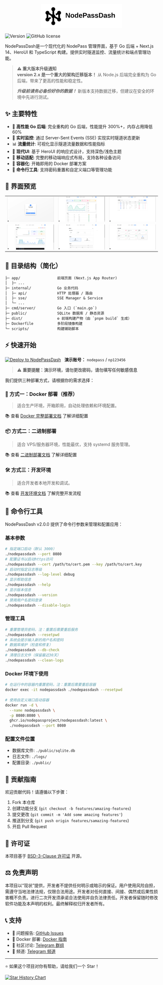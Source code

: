<div align="center">
  <img src="docs/nodepassdash-logo.svg" alt="NodePassDash" height="80">
</div>

![Version](https://img.shields.io/badge/version-2.2.1-blue.svg)
![GitHub license](https://img.shields.io/github/license/NodePassProject/NodePassDash)

NodePassDash是一个现代化的 NodePass 管理界面，基于 Go 后端 + Next.js 14、HeroUI 和 TypeScript 构建。提供实时隧道监控、流量统计和端点管理功能。

> **⚠️ 重大版本升级通知**  
> **version 2.x 是一个重大的架构迁移版本！** 从 Node.js 后端完全重构为 Go 后端，带来了更高的性能和稳定性。 
> 
> ***升级前请务必备份好你的数据！*** 新版本支持数据迁移，但建议在安全的环境中先进行测试。

## ✨ 主要特性

- 🚀 **高性能 Go 后端**: 完全重构的 Go 后端，性能提升 300%+，内存占用降低 60%
- 🎯 **实时监控**: 通过 Server-Sent Events (SSE) 实现实时隧道状态更新
- 📊 **流量统计**: 可视化显示隧道流量数据和性能指标
- 🎨 **现代UI**: 基于 HeroUI 的响应式设计，支持深色/浅色主题
- 📱 **移动适配**: 完整的移动端响应式布局，支持各种设备访问
- 🐳 **容器化**: 开箱即用的 Docker 部署方案
- 🔧 **命令行工具**: 支持密码重置和自定义端口等管理功能

## 📸 界面预览

| | | |
|---|---|---|
| ![截图0](docs/00.png) | ![截图1](docs/01.png) | ![截图2](docs/02.png) |
| ![截图3](docs/03.png) | ![截图4](docs/04.png) | ![截图5](docs/05.png) |

## 📂 目录结构（简化）
```text
├─ app/                 前端页面 (Next.js App Router)
│  ├─ ...
├─ internal/            Go 业务代码
│  ├─ api/              HTTP 处理器 / 路由
│  ├─ sse/              SSE Manager & Service
│  └─ ...
├─ cmd/server/          Go 入口 (`main.go`)
├─ public/              SQLite 数据库 / 静态资源
├─ dist/                ⚙️ 前端构建产物（由 `pnpm build` 生成）
├─ Dockerfile           多阶段镜像构建
└─ scripts/             构建辅助脚本
```

## ⚡️ 快速开始

<div style="display: flex; align-items: center; gap: 12px;">
  <a href="https://dash.nodepass.eu/">
    <img src="https://img.shields.io/badge/点击体验_Demo-000?style=for-the-badge&logo=heroui&logoColor=white&labelColor=000" alt="Deploy to NodePassDash">
  </a>
  <span><strong>演示账号：</strong> <code>nodepass</code> / <code>np123456</code></span>
</div>

> ⚠️ **重要提醒：演示环境，请勿更改密码，请勿填写任何敏感信息**

我们提供三种部署方式，请根据你的需求选择：

### 🐳 方式一：Docker 部署（推荐）

> 适合生产环境，开箱即用，自动处理依赖和环境配置。

📚 查看 [Docker 完整部署文档](docs/DOCKER.md) 了解详细配置

### 📦 方式二：二进制部署

> 适合 VPS/服务器环境，性能最优，支持 systemd 服务管理。

📚 查看 [二进制部署文档](docs/BINARY.md) 了解详细配置

### 🛠️ 方式三：开发环境

> 适合开发者本地开发和调试。

📚 查看 [开发环境文档](docs/DEVELOPMENT.md) 了解完整开发流程

## 🔧 命令行工具

NodePassDash v2.0.0 提供了命令行参数来管理和配置应用：

### 基本参数

```bash
# 指定端口启动（默认 3000）
./nodepassdash --port 8080
# 配置证书以启动https访问
./nodepassdash --cert /path/to/cert.pem --key /path/to/cert.key
# 启动时指定日志等级
./nodepassdash --log-level debug
# 显示帮助信息
./nodepassdash --help
# 显示版本信息
./nodepassdash --version
# 禁用用户名密码登录
./nodepassdash --disable-login
```

### 管理工具

```bash
# 重置管理员密码，注：重置后需要重启服务
./nodepassdash --resetpwd
# 系统会提示输入新的用户名和密码
# 数据库维护（检查和修复）
./nodepassdash --db-check
# 清理日志文件（保留最近30天）
./nodepassdash --clean-logs
```

### Docker 环境下使用

```bash
# 在运行中的容器内重置密码，注：重置后需要重启容器
docker exec -it nodepassdash ./nodepassdash --resetpwd

# 使用自定义端口启动容器
docker run -d \
  --name nodepassdash \
  -p 8080:8080 \
  ghcr.io/nodepassproject/nodepassdash:latest \
  ./nodepassdash --port 8080
```

### 配置文件位置

- 数据库文件: `./public/sqlite.db`
- 日志文件: `./logs/`
- 配置目录: `./public/`

## 🤝 贡献指南

欢迎贡献代码！请遵循以下步骤：

1. Fork 本仓库
2. 创建功能分支 (`git checkout -b features/amazing-features`)
3. 提交更改 (`git commit -m 'Add some amazing features'`)
4. 推送到分支 (`git push origin features/samazing-features`)
5. 开启 Pull Request

## 📄 许可证

本项目基于 [BSD-3-Clause 许可证](LICENSE) 开源。

## ⚖️ 免责声明

本项目以“现状”提供，开发者不提供任何明示或暗示的保证。用户使用风险自担，需遵守当地法律法规，仅限合法用途。开发者对任何直接、间接、偶然或后果性损害概不负责。进行二次开发须承诺合法使用并自负法律责任。开发者保留随时修改软件功能及本声明的权利。最终解释权归开发者所有。

## 📞 支持

- 🐛 问题报告: [GitHub Issues](https://github.com/NodePassProject/NodePassDash/issues)
- 🐳 Docker 部署: [Docker 指南](docs/DOCKER.md)
- 💬 社区讨论: [Telegram 群组](https://t.me/NodePassGroup)
- 📢 频道: [Telegram 频道](https://t.me/NodePassChannel)

---

⭐ 如果这个项目对你有帮助，请给我们一个 Star！

[![Star History Chart](https://api.star-history.com/svg?repos=NodePassProject/NodePassDash&type=Date)](https://star-history.com/#NodePassProject/NodePassDash&Date)

